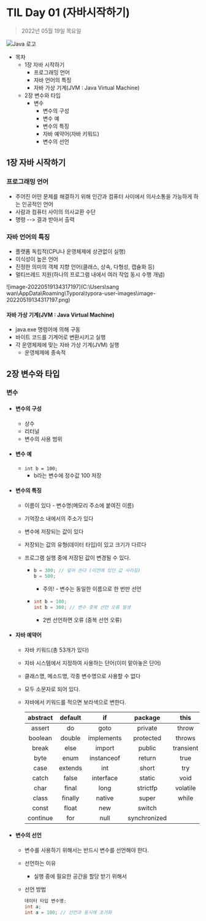 # TIL Day 01 (자바시작하기)

> 2022년 05월 19일 목요일



![Java 로고](http://www.ddaily.co.kr/data/photos/cdn/20170935/art_1504231904.jpg)



- 목차
  - 1장 자바 시작하기
    - 프로그래밍 언어
    - 자바 언어의 특징
    - 자바 가상 기계(JVM : Java Virtual Machine)
  - 2장 변수와 타입
    - 변수
      - 변수의 구성
      - 변수 예
      - 변수의 특징
      - 자바 예약어(자바 키워드)
      - 변수의 선언





## 1장 자바 시작하기



### 프로그래밍 언어

- 주어진 어떤 문제를 해결하기 위해 인간과 컴퓨터 사이에서 의사소통을 가능하게 하는 인공적인 언어
- 사람과 컴퓨터 사이의 의사교환 수단 
- 명령 --> 결과 받아서 출력



### 자바 언어의 특징

- 플랫폼 독립적(CPU나 운영체제에 상관없이 실행)
- 이식성이 높은 언어
- 진정한 의미의 객체 지향 언어(클래스, 상속, 다형성, 캡슐화 등)
- 멀티쓰레드 지원(하나의 프로그램 내에서 여러 작업 동시 수행 개념)





![image-20220519134317197](C:\Users\sang wan\AppData\Roaming\Typora\typora-user-images\image-20220519134317197.png)



#### 자바 가상 기계(JVM : Java Virtual Machine)

- java.exe 명령어에 의해 구동
- 바이트 코드를 기계어로 변환시키고 실행
- 각 운영체제에 맞는 자바 가상 기계(JVM) 실행
  - 운영체제에 종속적





## 2장 변수와 타입



### 변수



- #### 변수의 구성

  - 상수
  - 리터널
  - 변수의 사용 범위




- #### 변수 예

  - `int b = 100;`
    - b라는 변수에 정수값 100 저장




- #### 변수의 특징

  - 이름이 있다 - 변수명(메모리 주소에 붙여진 이름)

  - 기억장소 내에서의 주소가 있다

  - 변수에 저장되는 값이 있다

  - 저장되는 값의 유형(데이터 타입)이 있고 크기가 다르다

  - 프로그램 실행 중에 저장된 값이 변경될 수 있다.

    - ```java
      b = 300; // 덮어 쓴다 (이전에 있던 값 사라짐)
      b = 500;
      ```

      - 주의! - 변수는 동일한 이름으로 한 번만 선언

    - ```java
      int b = 100;
      int b = 300; // 변수 중복 선언 오류 발생
      ```

      - 2번 선언하면 오류 (중복 선언 오류)




- #### 자바 예약어

  - 자바 키워드(총 53개가 있다)

  - 자바 시스템에서 지정하여 사용하는 단어(이미 맡아놓은 단어)

  - 클래스명, 메소드명, 각종 변수명으로 사용할 수 없다

  - 모두 소문자로 되어 있다.

  - 자바에서 키워드를 적으면 보라색으로 변한다.

    | abstract | default |     if     |   package    |   this    |
    | :------: | :-----: | :--------: | :----------: | :-------: |
    |  assert  |   do    |    goto    |   private    |   throw   |
    | boolean  | double  | implements |  protected   |  throws   |
    |  break   |  else   |   import   |    public    | transient |
    |   byte   |  enum   | instanceof |    return    |   true    |
    |   case   | extends |    int     |    short     |    try    |
    |  catch   |  false  | interface  |    static    |   void    |
    |   char   |  final  |    long    |   strictfp   | volatile  |
    |  class   | finally |   native   |    super     |   while   |
    |  const   |  float  |    new     |    switch    |           |
    | continue |   for   |    null    | synchronized |           |

    

- #### 변수의 선언

  - 변수를 사용하기 위해서는 반드시 변수를 선언해야 한다.

  - 선언하는 이유

    - 실행 중에 필요한 공간을 할당 받기 위해서

  - 선언 방법

    ```java
    데이터 타입 변수명;
    int a;
    int a = 100; // 선언과 동시에 초기화
    ```

